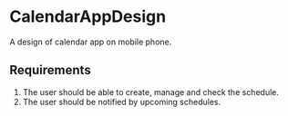CalendarAppDesign
=================

A design of calendar app on mobile phone.

## Requirements
1. The user should be able to create, manage and check the schedule.
2. The user should be notified by upcoming schedules.
